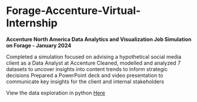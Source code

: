 # Forage-Accenture-Virtual-Internship
**Accenture North America Data Analytics and Visualization Job Simulation on Forage - January 2024**

Completed a simulation focused on advising a hypothetical social media client as a Data Analyst at Accenture
Cleaned, modelled and analyzed 7 datasets to uncover insights into content trends to inform strategic decisions
Prepared a PowerPoint deck and video presentation to communicate key insights for the client and internal stakeholders

View the data exploration in python [Here](https://github.com/JachimmaChristian/Forage-Accenture-Internship/blob/main/workspace/notebook.ipynb)

